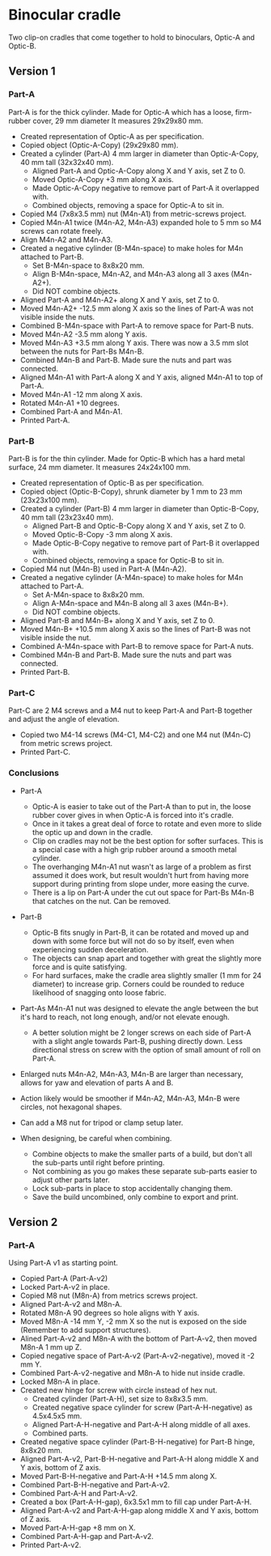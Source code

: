 # Binocular cradle

Two clip-on cradles that come together to hold to binoculars, Optic-A and Optic-B.

## Version 1
### Part-A

Part-A is for the thick cylinder. Made for Optic-A which has a loose, firm-rubber cover, 29 mm diameter It measures 29x29x80 mm.

- Created representation of Optic-A as per specification.
- Copied object (Optic-A-Copy) (29x29x80 mm).
- Created a cylinder (Part-A) 4 mm larger in diameter than Optic-A-Copy, 40 mm tall (32x32x40 mm).
  - Aligned Part-A and Optic-A-Copy along X and Y axis, set Z to 0.
  - Moved Optic-A-Copy +3 mm along X axis.
  - Made Optic-A-Copy negative to remove part of Part-A it overlapped with.
  - Combined objects, removing a space for Optic-A to sit in.
- Copied M4 (7x8x3.5 mm) nut (M4n-A1) from metric-screws project.
- Copied M4n-A1 twice (M4n-A2, M4n-A3) expanded hole to 5 mm so M4 screws can rotate freely.
- Align M4n-A2 and M4n-A3.
- Created a negative cylinder (B-M4n-space) to make holes for M4n attached to Part-B.
  - Set B-M4n-space to 8x8x20 mm.
  - Align B-M4n-space, M4n-A2, and M4n-A3 along all 3 axes (M4n-A2+).
  - Did NOT combine objects.
- Aligned Part-A and M4n-A2+ along X and Y axis, set Z to 0.
- Moved M4n-A2+ -12.5 mm along X axis so the lines of Part-A was not visible inside the nuts.
- Combined B-M4n-space with Part-A to remove space for Part-B nuts.
- Moved M4n-A2 -3.5 mm along Y axis.
- Moved M4n-A3 +3.5 mm along Y axis. There was now a 3.5 mm slot between the nuts for Part-Bs M4n-B.
- Combined M4n-B and Part-B. Made sure the nuts and part was connected.
- Aligned M4n-A1 with Part-A along X and Y axis, aligned M4n-A1 to top of Part-A.
- Moved M4n-A1 -12 mm along X axis.
- Rotated M4n-A1 +10 degrees. 
- Combined Part-A and M4n-A1.
- Printed Part-A.

### Part-B

Part-B is for the thin cylinder. Made for Optic-B which has a hard metal surface, 24 mm diameter. It measures 24x24x100 mm.

- Created representation of Optic-B as per specification.
- Copied object (Optic-B-Copy), shrunk diameter by 1 mm to 23 mm (23x23x100 mm).
- Created a cylinder (Part-B) 4 mm larger in diameter than Optic-B-Copy, 40 mm tall (23x23x40 mm).
  - Aligned Part-B and Optic-B-Copy along X and Y axis, set Z to 0.
  - Moved Optic-B-Copy -3 mm along X axis.
  - Made Optic-B-Copy negative to remove part of Part-B it overlapped with.
  - Combined objects, removing a space for Optic-B to sit in.
- Copied M4 nut (M4n-B) used in Part-A (M4n-A2).
- Created a negative cylinder (A-M4n-space) to make holes for M4n attached to Part-A.
  - Set A-M4n-space to 8x8x20 mm.
  - Align A-M4n-space and M4n-B along all 3 axes (M4n-B+).
  - Did NOT combine objects.
- Aligned Part-B and M4n-B+ along X and Y axis, set Z to 0.
- Moved M4n-B+ +10.5 mm along X axis so the lines of Part-B was not visible inside the nut.
- Combined A-M4n-space with Part-B to remove space for Part-A nuts.
- Combined M4n-B and Part-B. Made sure the nuts and part was connected.
- Printed Part-B.

### Part-C

Part-C are 2 M4 screws and a M4 nut to keep Part-A and Part-B together and adjust the angle of elevation.

- Copied two M4-14 screws (M4-C1, M4-C2) and one M4 nut (M4n-C) from metric screws project.
- Printed Part-C.  

### Conclusions

- Part-A
  - Optic-A is easier to take out of the Part-A than to put in, the loose rubber cover gives in when Optic-A is forced into it's cradle. 
  - Once in it takes a great deal of force to rotate and even more to slide the optic up and down in the cradle.
  - Clip on cradles may not be the best option for softer surfaces. This is a special case with a high grip rubber around a smooth metal cylinder.
  - The overhanging M4n-A1 nut wasn't as large of a problem as first assumed it does work, but result wouldn't hurt from having more support during printing from slope under, more easing the curve.
  - There is a lip on Part-A under the cut out space for Part-Bs M4n-B that catches on the nut. Can be removed.
- Part-B
  - Optic-B fits snugly in Part-B, it can be rotated and moved up and down with some force but will not do so by itself, even when experiencing sudden deceleration. 
  - The objects can snap apart and together with great the slightly more force and is quite satisfying. 
  - For hard surfaces, make the cradle area slightly smaller (1 mm for 24 diameter) to increase grip. Corners could be rounded to reduce likelihood of snagging onto loose fabric.

- Part-As M4n-A1 nut was designed to elevate the angle between the but it's hard to reach, not long enough, and/or not elevate enough. 
  - A better solution might be 2 longer screws on each side of Part-A with a slight angle towards Part-B, pushing directly down. Less directional stress on screw with the option of small amount of roll on Part-A.
- Enlarged nuts M4n-A2, M4n-A3, M4n-B are larger than necessary, allows for yaw and elevation of parts A and B.
- Action likely would be smoother if M4n-A2, M4n-A3, M4n-B were circles, not hexagonal shapes.
- Can add a M8 nut for tripod or clamp setup later.
- When designing, be careful when combining.
  - Combine objects to make the smaller parts of a build, but don't all the sub-parts until right before printing.
  - Not combining as you go makes these separate sub-parts easier to adjust other parts later.
  - Lock sub-parts in place to stop accidentally changing them.
  - Save the build uncombined, only combine to export and print.

## Version 2
### Part-A

Using Part-A v1 as starting point.

- Copied Part-A (Part-A-v2)
- Locked Part-A-v2 in place.
- Copied M8 nut (M8n-A) from metrics screws project.
- Aligned Part-A-v2 and M8n-A.
- Rotated M8n-A 90 degrees so hole aligns with Y axis.
- Moved M8n-A -14 mm Y, -2 mm X so the nut is exposed on the side (Remember to add support structures).
- Alined Part-A-v2 and M8n-A with the bottom of Part-A-v2, then moved M8n-A 1 mm up Z.
- Copied negative space of Part-A-v2 (Part-A-v2-negative), moved it -2 mm Y.
- Combined Part-A-v2-negative and M8n-A to hide nut inside cradle.
- Locked M8n-A in place.
- Created new hinge for screw with circle instead of hex nut.
  - Created cylinder (Part-A-H), set size to 8x8x3.5 mm.
  - Created negative space cylinder for screw (Part-A-H-negative) as 4.5x4.5x5 mm.
  - Aligned Part-A-H-negative and Part-A-H along middle of all axes.
  - Combined parts.
- Created negative space cylinder (Part-B-H-negative) for Part-B hinge, 8x8x20 mm.
- Aligned Part-A-v2, Part-B-H-negative and Part-A-H along middle X and Y axis, bottom of Z axis.
- Moved Part-B-H-negative and Part-A-H +14.5 mm along X.
- Combined Part-B-H-negative and Part-A-v2.
- Combined Part-A-H and Part-A-v2.
- Created a box (Part-A-H-gap), 6x3.5x1 mm to fill cap under Part-A-H.
- Aligned Part-A-v2 and Part-A-H-gap along middle X and Y axis, bottom of Z axis.
- Moved Part-A-H-gap +8 mm on X.
- Combined Part-A-H-gap and Part-A-v2.
- Printed Part-A-v2. 